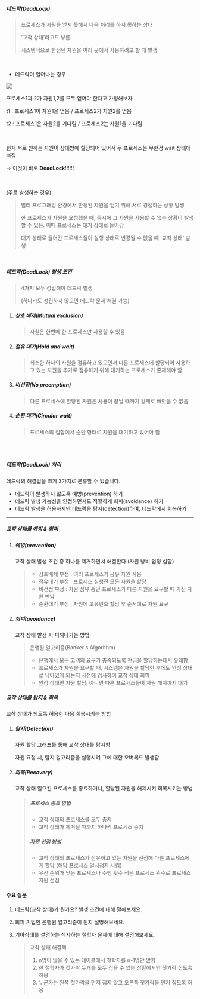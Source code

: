 ##### _데드락(DeadLock)_

> 프로세스가 자원을 얻지 못해서 다음 처리를 하지 못하는 상태
>
> '교착 상태'라고도 부름
>
> 시스템적으로 한정된 자원을 여러 곳에서 사용하려고 할 때 발생

<br>

- 데드락이 일어나는 경우

<img src="https://t1.daumcdn.net/cfile/tistory/243E89355714C26E28">

프로세스1과 2가 자원1,2를 모두 얻어야 한다고 가정해보자

t1 : 프로세스1이 자원1을 얻음 / 프로세스2가 자원2를 얻음

t2 : 프로세스1은 자원2를 기다림 / 프로세스2는 자원1을 기다림

<br>

현재 서로 원하는 자원이 상대방에 할당되어 있어서 두 프로세스는 무한정 wait 상태에 빠짐

→ 이것이 바로 **DeadLock**!!!!!!

<br>

(주로 발생하는 경우)

> 멀티 프로그래밍 환경에서 한정된 자원을 얻기 위해 서로 경쟁하는 상황 발생
>
> 한 프로세스가 자원을 요청했을 때, 동시에 그 자원을 사용할 수 없는 상황이 발생할 수 있음. 이때 프로세스는 대기 상태로 들어감
>
> 대기 상태로 들어간 프로세스들이 실행 상태로 변경될 수 없을 때 '교착 상태' 발생

<br>

##### _데드락(DeadLock) 발생 조건_

> 4가지 모두 성립해야 데드락 발생
>
> (하나라도 성립하지 않으면 데드락 문제 해결 가능)

1. ##### 상호 배제(Mutual exclusion)

   > 자원은 한번에 한 프로세스만 사용할 수 있음

2. ##### 점유 대기(Hold and wait)

   > 최소한 하나의 자원을 점유하고 있으면서 다른 프로세스에 할당되어 사용하고 있는 자원을 추가로 점유하기 위해 대기하는 프로세스가 존재해야 함

3. ##### 비선점(No preemption)

   > 다른 프로세스에 할당된 자원은 사용이 끝날 때까지 강제로 빼앗을 수 없음

4. ##### 순환 대기(Circular wait)

   > 프로세스의 집합에서 순환 형태로 자원을 대기하고 있어야 함

<br><br>

##### _데드락(DeadLock) 처리_

데드락의 해결법을 크게 3가지로 분류할 수 있습니다.

- 데드락이 발생하지 않도록 예방(prevention) 하기
- 데드락 발생 가능성을 인정하면서도 적절하게 회피(avoidance) 하기
- 데드락 발생을 허용하지만 데드락을 탐지(detection)하여, 데드락에서 회복하기

---

##### 교착 상태를 예방 & 회피

1. ##### 예방(prevention)

   교착 상태 발생 조건 중 하나를 제거하면서 해결한다 (자원 낭비 엄청 심함)

   > - 상호배제 부정 : 여러 프로세스가 공유 자원 사용
   > - 점유대기 부정 : 프로세스 실행전 모든 자원을 할당
   > - 비선점 부정 : 자원 점유 중인 프로세스가 다른 자원을 요구할 때 가진 자원 반납
   > - 순환대기 부정 : 자원에 고유번호 할당 후 순서대로 자원 요구

2. ##### 회피(avoidance)

   교착 상태 발생 시 피해나가는 방법

   > 은행원 알고리즘(Banker's Algorithm)
   >
   > - 은행에서 모든 고객의 요구가 충족되도록 현금을 할당하는데서 유래함
   > - 프로세스가 자원을 요구할 때, 시스템은 자원을 할당한 후에도 안정 상태로 남아있게 되는지 사전에 검사하여 교착 상태 회피
   > - 안정 상태면 자원 할당, 아니면 다른 프로세스들이 자원 해지까지 대기

##### 교착 상태를 탐지 & 회복

교착 상태가 되도록 허용한 다음 회복시키는 방법

1. ##### 탐지(Detection)

   자원 할당 그래프를 통해 교착 상태를 탐지함

   자원 요청 시, 탐지 알고리즘을 실행시켜 그에 대한 오버헤드 발생함

2. ##### 회복(Recovery)

   교착 상태 일으킨 프로세스를 종료하거나, 할당된 자원을 해제시켜 회복시키는 방법

   > ##### 프로세스 종료 방법
   >
   > - 교착 상태의 프로세스를 모두 중지
   > - 교착 상태가 제거될 때까지 하나씩 프로세스 중지
   >
   > ##### 자원 선점 방법
   >
   > - 교착 상태의 프로세스가 점유하고 있는 자원을 선점해 다른 프로세스에게 할당 (해당 프로세스 일시정지 시킴)
   > - 우선 순위가 낮은 프로세스나 수행 횟수 적은 프로세스 위주로 프로세스 자원 선점

#### 주요 질문

1. 데드락(교착 상태)가 뭔가요? 발생 조건에 대해 말해보세요.

2. 회피 기법인 은행원 알고리즘이 뭔지 설명해보세요.

3. 기아상태를 설명하는 식사하는 철학자 문제에 대해 설명해보세요.

   > 교착 상태 해결책
   >
   > 1. n명이 앉을 수 있는 테이블에서 철학자를 n-1명만 앉힘
   > 2. 한 철학자가 젓가락 두개를 모두 집을 수 있는 상황에서만 젓가락 집도록 허용
   > 3. 누군가는 왼쪽 젓가락을 먼저 집지 않고 오른쪽 젓가락을 먼저 집도록 허용
